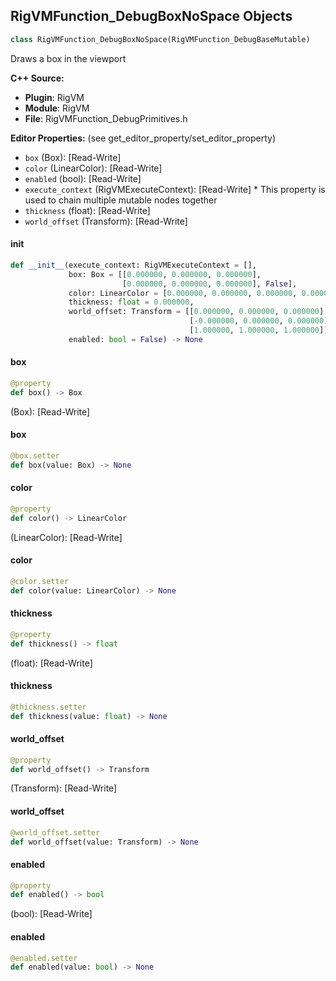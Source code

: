 ## RigVMFunction_DebugBoxNoSpace Objects

```python
class RigVMFunction_DebugBoxNoSpace(RigVMFunction_DebugBaseMutable)
```

Draws a box in the viewport

**C++ Source:**

- **Plugin**: RigVM
- **Module**: RigVM
- **File**: RigVMFunction_DebugPrimitives.h

**Editor Properties:** (see get_editor_property/set_editor_property)

- ``box`` (Box):  [Read-Write]
- ``color`` (LinearColor):  [Read-Write]
- ``enabled`` (bool):  [Read-Write]
- ``execute_context`` (RigVMExecuteContext):  [Read-Write] * This property is used to chain multiple mutable nodes together
- ``thickness`` (float):  [Read-Write]
- ``world_offset`` (Transform):  [Read-Write]

<a id="unreal.RigVMFunction_DebugBoxNoSpace.__init__"></a>

#### __init__

```python
def __init__(execute_context: RigVMExecuteContext = [],
             box: Box = [[0.000000, 0.000000, 0.000000],
                         [0.000000, 0.000000, 0.000000], False],
             color: LinearColor = [0.000000, 0.000000, 0.000000, 0.000000],
             thickness: float = 0.000000,
             world_offset: Transform = [[0.000000, 0.000000, 0.000000],
                                        [-0.000000, 0.000000, 0.000000],
                                        [1.000000, 1.000000, 1.000000]],
             enabled: bool = False) -> None
```

<a id="unreal.RigVMFunction_DebugBoxNoSpace.box"></a>

#### box

```python
@property
def box() -> Box
```

(Box):  [Read-Write]

<a id="unreal.RigVMFunction_DebugBoxNoSpace.box"></a>

#### box

```python
@box.setter
def box(value: Box) -> None
```

<a id="unreal.RigVMFunction_DebugBoxNoSpace.color"></a>

#### color

```python
@property
def color() -> LinearColor
```

(LinearColor):  [Read-Write]

<a id="unreal.RigVMFunction_DebugBoxNoSpace.color"></a>

#### color

```python
@color.setter
def color(value: LinearColor) -> None
```

<a id="unreal.RigVMFunction_DebugBoxNoSpace.thickness"></a>

#### thickness

```python
@property
def thickness() -> float
```

(float):  [Read-Write]

<a id="unreal.RigVMFunction_DebugBoxNoSpace.thickness"></a>

#### thickness

```python
@thickness.setter
def thickness(value: float) -> None
```

<a id="unreal.RigVMFunction_DebugBoxNoSpace.world_offset"></a>

#### world_offset

```python
@property
def world_offset() -> Transform
```

(Transform):  [Read-Write]

<a id="unreal.RigVMFunction_DebugBoxNoSpace.world_offset"></a>

#### world_offset

```python
@world_offset.setter
def world_offset(value: Transform) -> None
```

<a id="unreal.RigVMFunction_DebugBoxNoSpace.enabled"></a>

#### enabled

```python
@property
def enabled() -> bool
```

(bool):  [Read-Write]

<a id="unreal.RigVMFunction_DebugBoxNoSpace.enabled"></a>

#### enabled

```python
@enabled.setter
def enabled(value: bool) -> None
```

<a id="unreal.RigVMFunction_DebugTransformMutableNoSpace"></a>